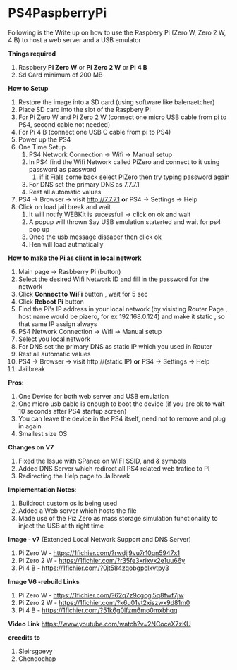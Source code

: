 # PS4PaspberryPi
Following is the Write up on how to use the Raspbery Pi (Zero W, Zero 2 W, 4 B) to host a web server and a USB emulator

**Things required**
1. Raspbery **Pi Zero W** or **Pi Zero 2 W** or **Pi 4 B**
2. Sd Card minimum of 200 MB

**How to Setup**
1. Restore the image into a SD card (using software like balenaetcher)
2. Place SD card into the slot of the Raspbery Pi
3. For Pi Zero W and Pi Zero 2 W (connect one micro USB cable from pi to PS4, second cable not needed)
4. For Pi 4 B (connect one USB C cable from pi to PS4)
5. Power up the PS4
6. One Time Setup
    1. PS4 Network Connection -> Wifi -> Manual setup
    2. In PS4 find the Wifi Network called PiZero and connect to it using password as password
       1. if it Fials come back select PiZero then try typing password again
    3. For DNS set the primary DNS as 7.7.7.1
    4. Rest all automatic values
7. PS4 -> Browser -> visit http://7.7.7.1 **or** PS4 -> Settings -> Help
8. Click on load jail break and wait
    1. It will notify WEBKit is sucessfull -> click on ok and wait
    2. A popup will thrown Say USB emulation staterted and wait for ps4 pop up
    3. Once the usb message dissaper then click ok
    4. Hen will load autmatically

**How to make the Pi as client in local network**
1. Main page -> Rasbberry Pi (button)
2. Select the desired Wifi Network ID and fill in the password for the network
3. Click **Connect to WiFi** button , wait for 5 sec
4. Click **Reboot Pi** button
5. Find the Pi's IP address in your local network (by visisting Router Page , host name would be pizero, for ex 192.168.0.124) and make it static , so that same IP assign always
6. PS4 Network Connection -> Wifi -> Manual setup
7. Select you local network 
8. For DNS set the primary DNS as static IP which you used in Router
9. Rest all automatic values
10. PS4 -> Browser -> visit http://(static IP) **or** PS4 -> Settings -> Help
11. Jailbreak

  
**Pros**:
1. One Device for both web server and USB emulation
2. One micro usb cable is enough to boot the device (if you are ok to wait 10 seconds after PS4 startup screen)
3. You can leave the device in the PS4 itself, need not to remove and plug in again
4. Smallest size OS


**Changes on V7**
1. Fixed the Issue with SPance on WIFI SSID, and & symbols
2. Added DNS Server which redirect all PS4 related web traficc to PI
3. Redirecting the Help page to Jailbreak


**Implementation Notes**:
1. Buildroot custom os is being used
2. Added a Web server which hosts the file
3. Made use of the Piz Zero as mass storage simulation functionality to inject the USB at th right time

**Image - v7** (Extended Local Network Support and DNS Server)
1. Pi Zero W - https://1fichier.com/?rwdjj9vu7r10qn5947x1
2. Pi Zero 2 W - https://1fichier.com/?r35fe3xrixvx2e1uu66y
3. Pi 4 B - https://1fichier.com/?0jt584zqobgpclxvtpy3

**Image V6 -rebuild Links**
1. Pi Zero W  - https://1fichier.com/?62q7z9cgcgl5q8fwf7jw
2. Pi Zero 2 W - https://1fichier.com/?k6u01vt2xiszwx9d81m0
3. Pi 4 B - https://1fichier.com/?51k6g0lfzm6mo0mxbhqg

**Video Link**
https://www.youtube.com/watch?v=2NCoceX7zKU



**creedits to**
1. Sleirsgoevy
2. Chendochap
